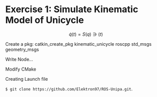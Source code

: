 # Exercise 1: Simulate Kinematic Model of Unicycle

$$ \dot{q}(t) = S(q) \ni(t) $$

Create a pkg:
catkin_create_pkg kinematic_unicycle roscpp std_msgs geometry_msgs

Write Node...

Modify CMake

Creating Launch file

`$ git clone https://github.com/Elektron97/ROS-Unipa.git`.